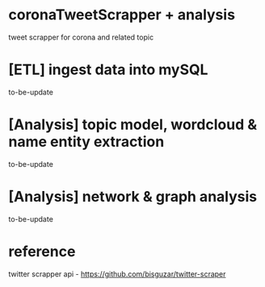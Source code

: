 # coronaTweetScrapper + analysis 
tweet scrapper for corona and related topic


# [ETL] ingest data into mySQL 
to-be-update

# [Analysis] topic model, wordcloud & name entity extraction
to-be-update

# [Analysis] network & graph analysis
to-be-update



# reference 
twitter scrapper api - https://github.com/bisguzar/twitter-scraper
